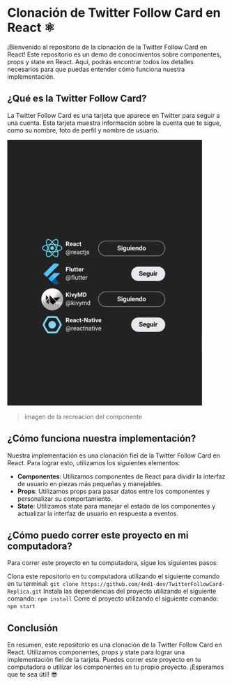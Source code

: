 # Clonación de Twitter Follow Card en React ⚛
¡Bienvenido al repositorio de la clonación de la Twitter Follow Card en React! Este repositorio es un demo de conocimientos sobre componentes, props y state en React. Aquí, podrás encontrar todos los detalles necesarios para que puedas entender cómo funciona nuestra implementación.

## ¿Qué es la Twitter Follow Card?
La Twitter Follow Card es una tarjeta que aparece en Twitter para seguir a una cuenta. Esta tarjeta muestra información sobre la cuenta que te sigue, como su nombre, foto de perfil y nombre de usuario.

![muestra de los componentes](display.png)
> imagen de la recreacion del componente

## ¿Cómo funciona nuestra implementación?
Nuestra implementación es una clonación fiel de la Twitter Follow Card en React. Para lograr esto, utilizamos los siguientes elementos:

 * **Componentes**: Utilizamos componentes de React para dividir la interfaz de usuario en piezas más pequeñas y manejables.
* **Props**: Utilizamos props para pasar datos entre los componentes y personalizar su comportamiento.
* **State**: Utilizamos state para manejar el estado de los componentes y actualizar la interfaz de usuario en respuesta a eventos.

## ¿Cómo puedo correr este proyecto en mi computadora?
Para correr este proyecto en tu computadora, sigue los siguientes pasos:

Clona este repositorio en tu computadora utilizando el siguiente comando en tu terminal: `git clone https://github.com/4nd1-dev/TwitterFollowCard-Replica.git`
Instala las dependencias del proyecto utilizando el siguiente comando: `npm install`
Corre el proyecto utilizando el siguiente comando: `npm start`

## Conclusión
En resumen, este repositorio es una clonación de la Twitter Follow Card en React. Utilizamos componentes, props y state para lograr una implementación fiel de la tarjeta. Puedes correr este proyecto en tu computadora o utilizar los componentes en tu propio proyecto. ¡Esperamos que te sea útil! 😎
